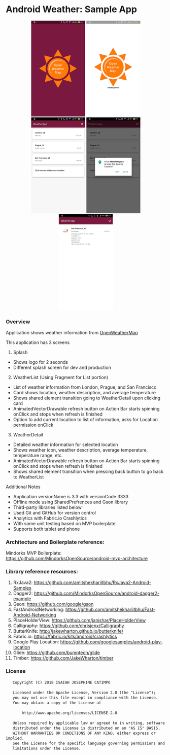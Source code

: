 # Android Weather: Sample App

<p align="center">
  <img src="https://github.com/ijbcatimpo/AndroidWeather/blob/master/images/splash_prod.jpg" width="170">
  <img src="https://github.com/ijbcatimpo/AndroidWeather/blob/master/images/splash_dev.jpg" width="170">
  <img src="https://github.com/ijbcatimpo/AndroidWeather/blob/master/images/weather_list.jpg" width="170">
  <img src="https://github.com/ijbcatimpo/AndroidWeather/blob/master/images/location_permission.jpg" width="170">
  <img src="https://github.com/ijbcatimpo/AndroidWeather/blob/master/images/weather_detail.jpg" width="170">
</p>

### Overview
Application shows weather information from [OpenWeatherMap](https://openweathermap.org/api)

This application has 3 screens
1. Splash
- Shows logo for 2 seconds
- Different splash screen for dev and production
2. WeatherList (Using Fragment for List portion)
- List of weather information from London, Prague, and San Francisco
- Card shows location, weather description, and average temperature
- Shows shared element transition going to WeatherDetail upon clicking card
- AnimatedVectorDrawable refresh button on Action Bar starts spinning onClick and stops when refresh is finished
- Option to add current location to list of information, asks for Location permission onClick
3. WeatherDetail
- Detailed weather information for selected location
- Shows weather icon, weather description, average temperature, temperature range, etc.
- AnimatedVectorDrawable refresh button on Action Bar starts spinning onClick and stops when refresh is finished
- Shows shared element transition when pressing back button to go back to WeatherList

Additional Notes
- Application versionName is 3.3 with versionCode 3333
- Offline mode using SharedPrefrences and Gson library
- Third-party libraries listed below
- Used Git and GitHub for version control
- Analytics with Fabric.io Crashlytics
- With some unit testing based on MVP boilerplate
- Supports both tablet and phone

### Architecture and Boilerplate reference:
Mindorks MVP Boilerplate: https://github.com/MindorksOpenSource/android-mvp-architecture

### Library reference resources:
1. RxJava2: https://github.com/amitshekhariitbhu/RxJava2-Android-Samples
2. Dagger2: https://github.com/MindorksOpenSource/android-dagger2-example
3. Gson: https://github.com/google/gson
4. FastAndroidNetworking: https://github.com/amitshekhariitbhu/Fast-Android-Networking
5. PlaceHolderView: https://github.com/janishar/PlaceHolderView
6. Calligraphy: https://github.com/chrisjenx/Calligraphy
7. ButterKnife: http://jakewharton.github.io/butterknife/
8. Fabric.io: https://fabric.io/kits/android/crashlytics
9. Google Play Location: https://github.com/googlesamples/android-play-location
10. Glide: https://github.com/bumptech/glide
11. Timber: https://github.com/JakeWharton/timber

### License
```
   Copyright (C) 2018 ISAIAH JOSEPHINE CATIMPO

   Licensed under the Apache License, Version 2.0 (the "License");
   you may not use this file except in compliance with the License.
   You may obtain a copy of the License at

       http://www.apache.org/licenses/LICENSE-2.0

   Unless required by applicable law or agreed to in writing, software
   distributed under the License is distributed on an "AS IS" BASIS,
   WITHOUT WARRANTIES OR CONDITIONS OF ANY KIND, either express or implied.
   See the License for the specific language governing permissions and
   limitations under the License.
```

